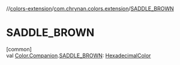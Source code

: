 //[colors-extension](../../index.md)/[com.chrynan.colors.extension](index.md)/[SADDLE_BROWN](-s-a-d-d-l-e_-b-r-o-w-n.md)

# SADDLE_BROWN

[common]\
val [Color.Companion](../../../colors-core/colors-core/com.chrynan.colors/-color/-companion/index.md).[SADDLE_BROWN](-s-a-d-d-l-e_-b-r-o-w-n.md): [HexadecimalColor](../../../colors-core/colors-core/com.chrynan.colors/-hexadecimal-color/index.md)
